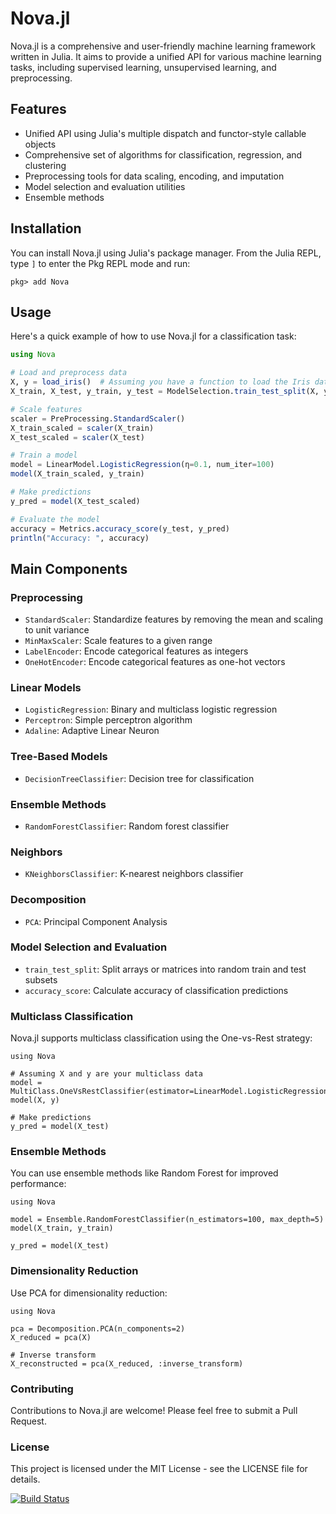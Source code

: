 # Nova.jl

Nova.jl is a comprehensive and user-friendly machine learning framework written in Julia. It aims to provide a unified API for various machine learning tasks, including supervised learning, unsupervised learning, and preprocessing.

## Features

- Unified API using Julia's multiple dispatch and functor-style callable objects
- Comprehensive set of algorithms for classification, regression, and clustering
- Preprocessing tools for data scaling, encoding, and imputation
- Model selection and evaluation utilities
- Ensemble methods

## Installation

You can install Nova.jl using Julia's package manager. From the Julia REPL, type `]` to enter the Pkg REPL mode and run:

`pkg> add Nova`

## Usage

Here's a quick example of how to use Nova.jl for a classification task:

```julia
using Nova

# Load and preprocess data
X, y = load_iris()  # Assuming you have a function to load the Iris dataset
X_train, X_test, y_train, y_test = ModelSelection.train_test_split(X, y, test_size=0.2)

# Scale features
scaler = PreProcessing.StandardScaler()
X_train_scaled = scaler(X_train)
X_test_scaled = scaler(X_test)

# Train a model
model = LinearModel.LogisticRegression(η=0.1, num_iter=100)
model(X_train_scaled, y_train)

# Make predictions
y_pred = model(X_test_scaled)

# Evaluate the model
accuracy = Metrics.accuracy_score(y_test, y_pred)
println("Accuracy: ", accuracy)
```

## Main Components
### Preprocessing

- ``StandardScaler``: Standardize features by removing the mean and scaling to unit variance
- ``MinMaxScaler``: Scale features to a given range
- ``LabelEncoder``: Encode categorical features as integers
- ``OneHotEncoder``: Encode categorical features as one-hot vectors

### Linear Models

- ``LogisticRegression``: Binary and multiclass logistic regression
- ``Perceptron``: Simple perceptron algorithm
- ``Adaline``: Adaptive Linear Neuron

### Tree-Based Models

- ``DecisionTreeClassifier``: Decision tree for classification

### Ensemble Methods

- ``RandomForestClassifier``: Random forest classifier

### Neighbors

- ``KNeighborsClassifier``: K-nearest neighbors classifier

### Decomposition

- ``PCA``: Principal Component Analysis

### Model Selection and Evaluation

- ``train_test_split``: Split arrays or matrices into random train and test subsets
- ``accuracy_score``: Calculate accuracy of classification predictions

### Multiclass Classification

Nova.jl supports multiclass classification using the One-vs-Rest strategy:

```
using Nova

# Assuming X and y are your multiclass data
model = MultiClass.OneVsRestClassifier(estimator=LinearModel.LogisticRegression())
model(X, y)

# Make predictions
y_pred = model(X_test)
```

### Ensemble Methods

You can use ensemble methods like Random Forest for improved performance:

```
using Nova

model = Ensemble.RandomForestClassifier(n_estimators=100, max_depth=5)
model(X_train, y_train)

y_pred = model(X_test)
```

### Dimensionality Reduction

Use PCA for dimensionality reduction:

```
using Nova

pca = Decomposition.PCA(n_components=2)
X_reduced = pca(X)

# Inverse transform
X_reconstructed = pca(X_reduced, :inverse_transform)
```

### Contributing

Contributions to Nova.jl are welcome! Please feel free to submit a Pull Request.

### License

This project is licensed under the MIT License - see the LICENSE file for details.


[![Build Status](https://github.com/ilkerarslan/Nova.jl/actions/workflows/CI.yml/badge.svg?branch=master)](https://github.com/ilkerarslan/Nova.jl/actions/workflows/CI.yml?query=branch%3Amaster)
